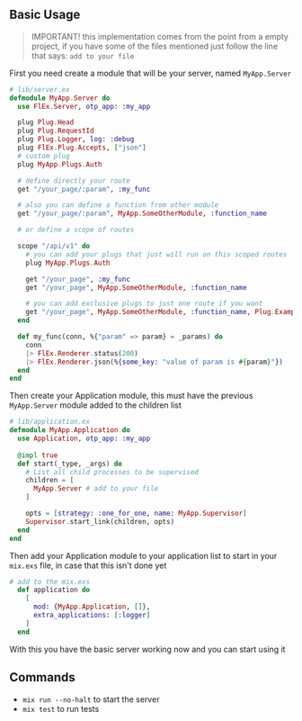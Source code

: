 ## Basic Usage

> IMPORTANT! this implementation comes from the point from a empty project, if you have some of the files mentioned
> just follow the line that says: `add to your file`

First you need create a module that will be your server, named `MyApp.Server`

```elixir
# lib/server.ex
defmodule MyApp.Server do
  use FlEx.Server, otp_app: :my_app

  plug Plug.Head
  plug Plug.RequestId
  plug Plug.Logger, log: :debug
  plug FlEx.Plug.Accepts, ["json"]
  # custom plug
  plug MyApp.Plugs.Auth

  # define directly your route 
  get "/your_page/:param", :my_func

  # also you can define a function from other module
  get "/your_page/:param", MyApp.SomeOtherModule, :function_name

  # or define a scope of routes

  scope "/api/v1" do
    # you can add your plugs that just will run on this scoped routes
    plug MyApp.Plugs.Auth

    get "/your_page", :my_func
    get "/your_page", MyApp.SomeOtherModule, :function_name

    # you can add exclusive plugs to just one route if you want
    get "/your_page", MyApp.SomeOtherModule, :function_name, Plug.ExamplePlug, {Plug.OtherExamplePlug, [opts: 1]}
  end

  def my_func(conn, %{"param" => param} = _params) do
    conn
    |> FlEx.Renderer.status(200)
    |> FlEx.Renderer.json(%{some_key: "value of param is #{param}"})
  end
end
```

Then create your Application module, this must have the previous `MyApp.Server` module added to the children list

```elixir
# lib/application.ex
defmodule MyApp.Application do
  use Application, otp_app: :my_app
  
  @impl true
  def start(_type, _args) do
    # List all child processes to be supervised
    children = [
      MyApp.Server # add to your file
    ]

    opts = [strategy: :one_for_one, name: MyApp.Supervisor]
    Supervisor.start_link(children, opts)
  end
end
```

Then add your Application module to your application list to start in your `mix.exs` file, in case that this isn't done 
yet

```elixir
# add to the mix.exs
  def application do
    [
      mod: {MyApp.Application, []},
      extra_applications: [:logger]
    ]
  end
```

With this you have the basic server working now and you can start using it

## Commands

- `mix run --no-halt` to start the server
- `mix test` to run tests
